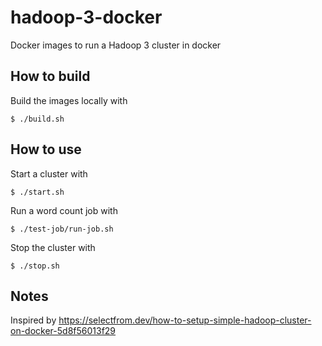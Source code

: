 # hadoop-3-docker

Docker images to run a Hadoop 3 cluster in docker

## How to build

Build the images locally with

```text
$ ./build.sh
```

## How to use

Start a cluster with
```text
$ ./start.sh
```

Run a word count job with
```text
$ ./test-job/run-job.sh
```

Stop the cluster with
```text
$ ./stop.sh
```

## Notes

Inspired by https://selectfrom.dev/how-to-setup-simple-hadoop-cluster-on-docker-5d8f56013f29
